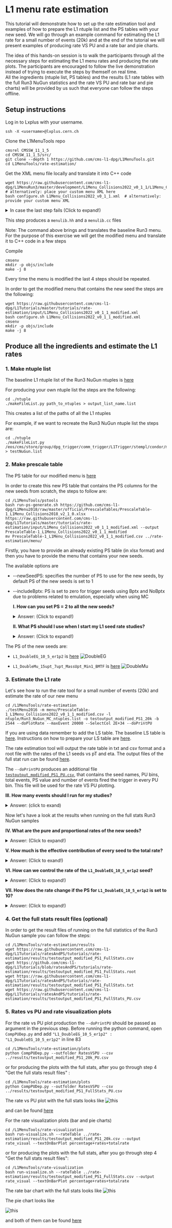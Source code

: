 # L1 menu rate estimation

This tutorial will demonstrate how to set up the rate estimation tool and examples of how to prepare the L1 ntuple list and the PS tables with your new seed. We will go through an example command for estimating the L1 rate for a small number of events (20k) and at the end of the tutorial we will present examples of producing rate VS PU and a rate bar and pie charts. 

The idea of this hands-on session is to walk the participants through all the necessary steps for estimating the L1 menu rates and producing the rate plots. The participants are encouraged to follow the live demonstration instead of trying to execute the steps by themself on real time.  
All the ingredients (ntuple list, PS tables) and the results (L1 rate tables with the full Run3 NuGun statistics and the rate VS PU and rate bar and pie charts) will be provided by us such that everyone can follow the steps offline.

## Setup instructions

Log in to Lxplus with your username.
```
ssh -X <username>@lxplus.cern.ch
```

Clone the L1MenuTools repo
```
cmsrel CMSSW_11_1_5
cd CMSSW_11_1_5/src/
git clone --depth 1 https://github.com/cms-l1-dpg/L1MenuTools.git
cd L1MenuTools/rate-estimation/
```

Get the XML menu file locally and translate it into C++ code
```
wget https://raw.githubusercontent.com/cms-l1-dpg/L1MenuRun3/master/development/L1Menu_Collisions2022_v0_1_1/L1Menu_Collisions2022_v0_1_1.xml  # alternatively: place your custom menu XML here
bash configure.sh L1Menu_Collisions2022_v0_1_1.xml  # alternatively: provide your custom menu XML
```

   <details>
   <summary>In case the last step fails (Click to expand!)</summary>
  
   It has been reported that in case of not starting from a clean working environment, conflicts can arise. This can be solve by commenting out the PYTHONPATH line in the ./bash_profile or ./bashrc file. An example is given bellow 
  ![PYTHONPATH](images/fixConfigError.png)
  </details>


This step produces a ```menulib.hh``` and a ```menulib.cc``` files

Note: The command above brings and translates the baseline Run3 menu. For the purpose of this exercise we will get the modified menu and translate it to C++ code in a few steps

Compile
```
cmsenv
mkdir -p objs/include
make -j 8
```


Every time the menu is modified the last 4 steps should be repeated.

In order to get the modified menu that contains the new seed the steps are the following:
```
wget https://raw.githubusercontent.com/cms-l1-dpg/L1Tutorials/master/tutorials/rate-estimation/input/L1Menu_Collisions2022_v0_1_1_modified.xml
bash configure.sh L1Menu_Collisions2022_v0_1_1_modified.xml
cmsenv
mkdir -p objs/include
make -j 8
```

## Produce all the ingredients and estimate the L1 rates

### 1. Make ntuple list

The baseline L1 ntuple list of the Run3 NuGun ntuples is [here](https://github.com/cms-l1-dpg/L1Tutorials/blob/ratesAndPS/tutorials/rate-estimation/input/Run3_NuGun_MC_ntuples.list) 

For producing your own ntuple list the steps are the following: 
```
cd ./ntuple
./makeFileList.py path_to_ntuples > output_list_name.list
```

This creates a list of the paths of all the L1 ntuples

For example, if we want to recreate the Run3 NuGun ntuple list the steps are:
```
cd ./ntuple
./makeFileList.py /eos/cms/store/group/dpg_trigger/comm_trigger/L1Trigger/stempl/condor/menu_Nu_11_0_X_1614189426/ > testNuGun.list
```


### 2. Make prescale table

The PS table for our modified menu is [here](https://github.com/cms-l1-dpg/L1Tutorials/blob/master/tutorials/rate-estimation/input/PrescaleTable-1_L1Menu_Collisions2022_v0_1_1_modified.csv)

In order to create this new PS table that contains the PS columns for the new seeds from scratch, the steps to follow are: 
```
cd /L1MenuTools/pstools
bash run-ps-generate.sh https://github.com/cms-l1-dpg/L1Menu2018/raw/master/official/PrescaleTables/PrescaleTable-1_L1Menu_Collisions2018_v2_1_0.xlsx https://raw.githubusercontent.com/cms-l1-dpg/L1Tutorials/master/tutorials/rate-estimation/input/L1Menu_Collisions2022_v0_1_1_modified.xml --output PrescaleTable-1_L1Menu_Collisions2022_v0_1_1_modified
mv PrescaleTable-1_L1Menu_Collisions2022_v0_1_1_modified.csv ../rate-estimation/menu/
```                                                                                                                                                                             
Firstly, you have to provide an already existing PS table (in xlsx format) and then you have to provide the menu that contains your new seeds.

The available options are
* --newSeedPS: specifies the number of PS to use for the new seeds, by default PS of the new seeds is set to 1
* --includeBptx: PS is set to zero for trigger seeds using Bptx and NoBptx due to problems related to emulation, especially when using MC

   **I. How can you set PS = 2 to all the new seeds?**
   <details>
   <summary>Answer: (Click to expand!)</summary>

   Adding the --newSeedPS 2 in the command above.
   </details>


   **II. What PS should I use when I start my L1 seed rate studies?**
   <details>
   <summary>Answer: (Click to expand!)</summary>

    For first rate studies, we suggest that you set the PS of your new seed to 1. This way you can check the initial rate of your seed and then study how you can control it by increasing the PS.
   </details>

The PS of the new seeds are:
* ```L1_DoubleEG_10_5_er1p2``` is [here](https://github.com/cms-l1-dpg/L1Tutorials/blob/master/tutorials/rate-estimation/input/PrescaleTable-1_L1Menu_Collisions2022_v0_1_1_modified.csv#L160)
    ![DoubleEG](./images/PS_DoubleEG.png)

* ```L1_DoubleMu_15upt_7upt_MassUpt_Min1_BMTF``` is [here](https://github.com/cms-l1-dpg/L1Tutorials/blob/master/tutorials/rate-estimation/input/PrescaleTable-1_L1Menu_Collisions2022_v0_1_1_modified.csv#L48)
    ![DoubleMu](./images/PS_DoubleMu.png)


### 3. Estimate the L1 rate

Let's see how to run the rate tool for a small number of events (20k) and estimate the rate of our new menu
```
cd /L1MenuTools/rate-estimation
./testMenu2016 -m menu/PrescaleTable-1_L1Menu_Collisions2022_v0_1_1_modified.csv -l ntuple/Run3_NuGun_MC_ntuples.list -o testoutput_modified_PS1_20k -b 2544 --doPlotRate --maxEvent 20000 --SelectCol 2E+34 --doPrintPU
```
If you are using data remember to add the LS table. The baseline LS table is [here](https://github.com/cms-l1-dpg/L1MenuTools/blob/master/rate-estimation/menu/run_lumi.csv).
Instructions on how to prepare your LS table are [here](https://twiki.cern.ch/twiki/bin/viewauth/CMS/HowToL1TriggerMenu#3_Run_3_setting).

The rate estimation tool will output the rate table in txt and csv format and a root file with the rates of the L1 seeds vs pT and eta. 
The output files of the full stat run can be found [here](https://github.com/cms-l1-dpg/L1Tutorials/tree/ratesAndPS/tutorials/rate-estimation/results/).

The ```--doPrintPU``` produces an additional file [```testoutput_modified_PS1_PU.csv```](https://raw.githubusercontent.com/cms-l1-dpg/L1Tutorials/ratesAndPS/tutorials/rate-estimation/results/testoutput_modified_PS1_FullStats_PU.csv), that contains the seed names, PU bins, total events, PS value and number of events fired the trigger in every PU bin. This file will be used for the rate VS PU plotting.

   **III. How many events should I run for my studies?**
   <details>
   <summary>Answer: (click to exand)</summary>

   As many as possible! Here we demostrate only a small number of events due to time constraints. The rate tables in the results directory have been produced with the full stats of the Run3 NuGun MC sample.
   </details>

Now let's have a look at the results when running on the full stats Run3 NuGun samples

   **IV. What are the pure and proportional rates of the new seeds?** 
   <details>
   <summary>Answer: (Click to expand!) </summary>

   For the ```L1_DoubleMu_15upt_7upt_MassUpt_Min1_BMTF``` is [here](https://github.com/cms-l1-dpg/L1Tutorials/blob/ratesAndPS/tutorials/rate-estimation/results/testoutput_modified_PS1_FullStats.txt#L400) 

   ![DoubleMu](./images/DoubleMu_15upt_7upt_MassUpt_Min1_BMTF_PS1.png)

   and for the ```L1_DoubleEG_10_5_er1p2``` is [here](https://github.com/cms-l1-dpg/L1Tutorials/blob/ratesAndPS/tutorials/rate-estimation/results/testoutput_modified_PS1_FullStats.txt#L512)
   
   ![DoubleEG](./images/DoubleEG_10_5_er1p2_PS1.png)
   </details>


   **V. How much is the effective contribution of every seed to the total rate?**
   <details>
   <summary> Answer: (Click to exand!) </summary>

   * The ```L1_DoubleMu_15upt_7upt_MassUpt_Min1_BMTF``` has a pure rate = 0. 
   * The ```L1_DoubleEG_10_5_er1p2``` has pure rate = 230908 Hz.
   </details>


   **VI. How can we control the rate of the ```L1_DoubleEG_10_5_er1p2``` seed?**
   <details>  
   <summary> Answer: (Click to expand!)</summary>

   Possible options for controlling very high rates of seeds are:
   * Optimizing the cuts of the seeds 
   * Increasing the PS
   </details>


   **VII. How does the rate change if the PS for ```L1_DoubleEG_10_5_er1p2``` is set to 10?**
   <details> 
   <summary> Answer: (Click to expand!) </summary>

   We made a new PS table, set the PS=10 for the new seeds which can be found [here](https://github.com/cms-l1-dpg/L1Tutorials/blob/ratesAndPS/tutorials/rate-estimation/input/PrescaleTable-1_L1Menu_Collisions2022_v0_1_1_modified_PS10.csv) and run the rate estimation tool again for the rull Run3 NuGun Stats.
   The results are [here](https://github.com/cms-l1-dpg/L1Tutorials/blob/ratesAndPS/tutorials/rate-estimation/results/testoutput_modified_PS10_FullStats.txt#L512).
   The rate of the ```L1_DoubleEG_10_5_er1p2``` is decreased by 1/10 (as expected).

   ![DoubleEG_PS10](images/DoubleEG_10_5_er1p2_PS10.png)
   </details>

### 4. Get the full stats result files (optional)
  
In order to get the result files of running on the full statistics of the Run3 NuGun sample you can follow the steps:
```
cd /L1MenuTools/rate-estimation/results
wget https://raw.githubusercontent.com/cms-l1-dpg/L1Tutorials/ratesAndPS/tutorials/rate-estimation/results/testoutput_modified_PS1_FullStats.csv
wget https://github.com/cms-l1-dpg/L1Tutorials/blob/ratesAndPS/tutorials/rate-estimation/results/testoutput_modified_PS1_FullStats.root
wget https://raw.githubusercontent.com/cms-l1-dpg/L1Tutorials/ratesAndPS/tutorials/rate-estimation/results/testoutput_modified_PS1_FullStats.txt
wget https://raw.githubusercontent.com/cms-l1-dpg/L1Tutorials/ratesAndPS/tutorials/rate-estimation/results/testoutput_modified_PS1_FullStats_PU.csv
``` 


### 5. Rates vs PU and rate visualization plots


For the rate vs PU plot production the ```--doPrintPU``` should be passed as argument in the previous step.
Before running the python command, open ```CompPUDep.py``` and add ```"L1_DoubleEG_10_5_er1p2" : "L1_DoubleEG_10_5_er1p2"``` in line 83
```
cd /L1MenuTools/rate-estimation/plots
python CompPUDep.py --outfolder RatesVSPU --csv ../results/testoutput_modified_PS1_20k_PU.csv
```
or for producing the plots with the full stats, after you go through step 4 "Get the full stats result files" :
```
cd /L1MenuTools/rate-estimation/plots
python CompPUDep.py --outfolder RatesVSPU --csv ../results/testoutput_modified_PS1_FullStats_PU.csv
```

The rate vs PU plot with the full stats looks like ![this](Plots_RatesVSPU/L1_DoubleEG_10_5_er1p2.png)

and can be found [here](https://github.com/cms-l1-dpg/L1Tutorials/tree/ratesAndPS/tutorials/rate-estimation/Plots_RatesVSPU)

For the rate visualization plots (bar and pie charts)
```
cd /L1MenuTools/rate-visualization
bash run-visualize.sh --rateTable ../rate-estimation/results/testoutput_modified_PS1_20k.csv --output rate_visual --textOnBarPlot percentage+rates+totalrate

```
or for producing the plots with the full stats, after you go through step 4 "Get the full stats result files":
```
cd /L1MenuTools/rate-visualization
bash run-visualize.sh --rateTable ../rate-estimation/results/testoutput_modified_PS1_FullStats.csv --output rate_visual --textOnBarPlot percentage+rates+totalrate

```

The rate bar chart with the full stats looks like ![this](Rate_Visual/rate_visual_percentage%2Brates%2Btotalrate_barPlot.png)


The pie chart looks like 

![this](Rate_Visual/rate_visual_pieChart.png)


and both of them can be found [here](https://github.com/cms-l1-dpg/L1Tutorials/blob/ratesAndPS/tutorials/rate-estimation/Rate_Visual/)

